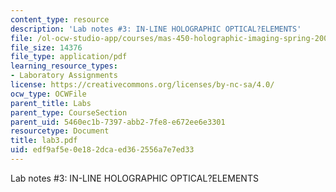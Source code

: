 ```yaml
---
content_type: resource
description: 'Lab notes #3: IN-LINE HOLOGRAPHIC OPTICAL?ELEMENTS'
file: /ol-ocw-studio-app/courses/mas-450-holographic-imaging-spring-2003/edf9af5e0e182dcaed362556a7e7ed33_lab3.pdf
file_size: 14376
file_type: application/pdf
learning_resource_types:
- Laboratory Assignments
license: https://creativecommons.org/licenses/by-nc-sa/4.0/
ocw_type: OCWFile
parent_title: Labs
parent_type: CourseSection
parent_uid: 5460ec1b-7397-abb2-7fe8-e672ee6e3301
resourcetype: Document
title: lab3.pdf
uid: edf9af5e-0e18-2dca-ed36-2556a7e7ed33
---
```

Lab notes #3: IN-LINE HOLOGRAPHIC OPTICAL?ELEMENTS